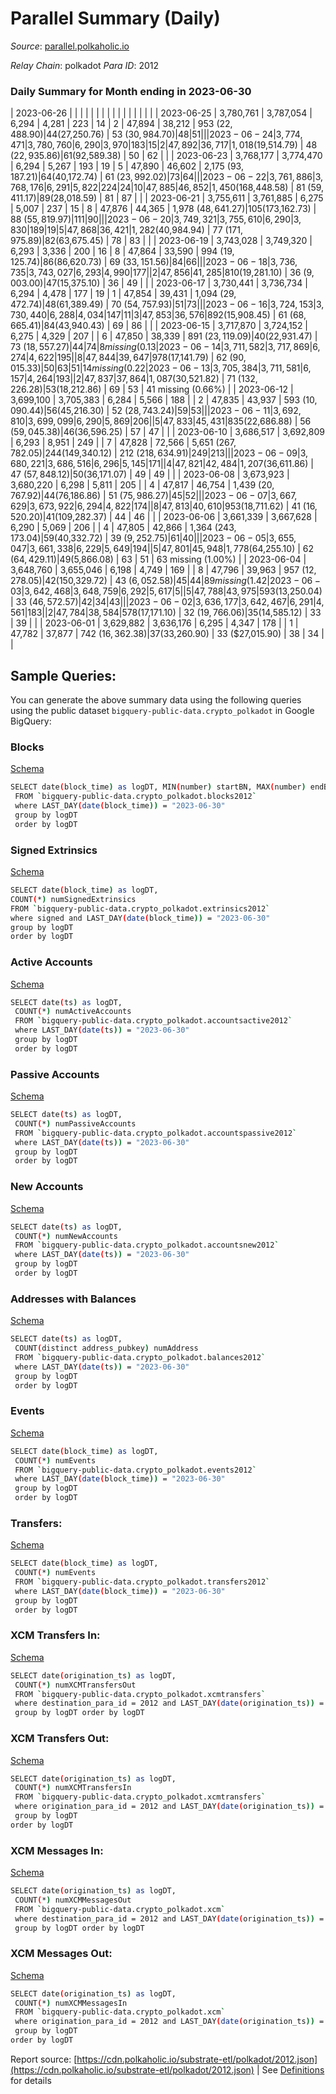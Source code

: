 # Parallel Summary (Daily)

_Source_: [parallel.polkaholic.io](https://parallel.polkaholic.io)

*Relay Chain*: polkadot
*Para ID*: 2012



### Daily Summary for Month ending in 2023-06-30


| 2023-06-26 |  |  |  |  |  |  |  |  |  |   |   |   |  |  |  |
| 2023-06-25 | 3,780,761 | 3,787,054 | 6,294 | 4,281 | 223 | 14 | 2 | 47,894 | 38,212 | 953 ($22,488.90) | 44 ($27,250.76) | 53 ($30,984.70) | 48 | 51 |  |
| 2023-06-24 | 3,774,471 | 3,780,760 | 6,290 | 3,970 | 183 | 15 | 2 | 47,892 | 36,717 | 1,018 ($19,514.79) | 48 ($22,935.86) | 61 ($92,589.38) | 50 | 62 |  |
| 2023-06-23 | 3,768,177 | 3,774,470 | 6,294 | 5,267 | 193 | 19 | 5 | 47,890 | 46,602 | 2,175 ($93,187.21) | 64 ($40,172.74) | 61 ($23,992.02) | 73 | 64 |  |
| 2023-06-22 | 3,761,886 | 3,768,176 | 6,291 | 5,822 | 224 | 24 | 10 | 47,885 | 46,852 | 1,450 ($168,448.58) | 81 ($59,411.17) | 89 ($28,018.59) | 81 | 87 |  |
| 2023-06-21 | 3,755,611 | 3,761,885 | 6,275 | 5,007 | 237 | 15 | 8 | 47,876 | 44,365 | 1,978 ($48,641.27) | 105 ($173,162.73) | 88 ($55,819.97) | 111 | 90 |  |
| 2023-06-20 | 3,749,321 | 3,755,610 | 6,290 | 3,830 | 189 | 19 | 5 | 47,868 | 36,421 | 1,282 ($40,984.94) | 77 ($171,975.89) | 82 ($63,675.45) | 78 | 83 |  |
| 2023-06-19 | 3,743,028 | 3,749,320 | 6,293 | 3,336 | 200 | 16 | 8 | 47,864 | 33,590 | 994 ($19,125.74) | 86 ($86,620.73) | 69 ($33,151.56) | 84 | 66 |  |
| 2023-06-18 | 3,736,735 | 3,743,027 | 6,293 | 4,990 | 177 |  | 2 | 47,856 | 41,285 | 810 ($19,281.10) | 36 ($9,003.00) | 47 ($15,375.10) | 36 | 49 |  |
| 2023-06-17 | 3,730,441 | 3,736,734 | 6,294 | 4,478 | 177 | 19 | 1 | 47,854 | 39,431 | 1,094 ($29,472.74) | 48 ($61,389.49) | 70 ($54,757.93) | 51 | 73 |  |
| 2023-06-16 | 3,724,153 | 3,730,440 | 6,288 | 4,034 | 147 | 11 | 3 | 47,853 | 36,576 | 892 ($15,908.45) | 61 ($68,665.41) | 84 ($43,940.43) | 69 | 86 |  |
| 2023-06-15 | 3,717,870 | 3,724,152 | 6,275 | 4,329 | 207 |  | 6 | 47,850 | 38,339 | 891 ($23,119.09) | 40 ($22,931.47) | 73 ($18,557.27) | 44 | 74 | 8 missing (0.13%) |
| 2023-06-14 | 3,711,582 | 3,717,869 | 6,274 | 4,622 | 195 |  | 8 | 47,844 | 39,647 | 978 ($17,141.79) | 62 ($90,015.33) | 50  | 63 | 51 | 14 missing (0.22%) |
| 2023-06-13 | 3,705,384 | 3,711,581 | 6,157 | 4,264 | 193 |  | 2 | 47,837 | 37,864 | 1,087 ($30,521.82) | 71 ($132,226.28) | 53 ($18,212.86) | 69 | 53 | 41 missing (0.66%) |
| 2023-06-12 | 3,699,100 | 3,705,383 | 6,284 | 5,566 | 188 |  | 2 | 47,835 | 43,937 | 593 ($10,090.44) | 56 ($45,216.30) | 52 ($28,743.24) | 59 | 53 |  |
| 2023-06-11 | 3,692,810 | 3,699,099 | 6,290 | 5,869 | 206 |  | 5 | 47,833 | 45,431 | 835 ($22,686.88) | 56 ($59,045.38) | 46 ($36,596.25) | 57 | 47 |  |
| 2023-06-10 | 3,686,517 | 3,692,809 | 6,293 | 8,951 | 249 |  | 7 | 47,828 | 72,566 | 5,651 ($267,782.05) | 244 ($149,340.12) | 212 ($218,634.91) | 249 | 213 |  |
| 2023-06-09 | 3,680,221 | 3,686,516 | 6,296 | 5,145 | 171 |  | 4 | 47,821 | 42,484 | 1,207 ($36,611.86) | 47 ($57,848.12) | 50 ($36,171.07) | 49 | 49 |  |
| 2023-06-08 | 3,673,923 | 3,680,220 | 6,298 | 5,811 | 205 |  | 4 | 47,817 | 46,754 | 1,439 ($20,767.92) | 44 ($76,186.86) | 51 ($75,986.27) | 45 | 52 |  |
| 2023-06-07 | 3,667,629 | 3,673,922 | 6,294 | 4,822 | 174 |  | 8 | 47,813 | 40,610 | 953 ($18,711.62) | 41 ($16,520.20) | 41 ($109,282.37) | 44 | 46 |  |
| 2023-06-06 | 3,661,339 | 3,667,628 | 6,290 | 5,069 | 206 |  | 4 | 47,805 | 42,866 | 1,364 ($243,173.04) | 59 ($40,332.72) | 39 ($9,252.75) | 61 | 40 |  |
| 2023-06-05 | 3,655,047 | 3,661,338 | 6,229 | 5,649 | 194 |  | 5 | 47,801 | 45,948 | 1,778 ($64,255.10) | 62 ($64,429.11) | 49 ($5,866.08) | 63 | 51 | 63 missing (1.00%) |
| 2023-06-04 | 3,648,760 | 3,655,046 | 6,198 | 4,749 | 169 |  | 8 | 47,796 | 39,963 | 957 ($12,278.05) | 42 ($150,329.72) | 43 ($6,052.58) | 45 | 44 | 89 missing (1.42%) |
| 2023-06-03 | 3,642,468 | 3,648,759 | 6,292 | 5,617 | 5 |  | 5 | 47,788 | 43,975 | 593 ($13,250.04) | 33 ($46,572.57) | 42  | 34 | 43 |  |
| 2023-06-02 | 3,636,177 | 3,642,467 | 6,291 | 4,561 | 183 |  | 2 | 47,784 | 38,584 | 578 ($17,171.10) | 32 ($19,766.06) | 35 ($14,585.12) | 33 | 39 |  |
| 2023-06-01 | 3,629,882 | 3,636,176 | 6,295 | 4,347 | 178 |  | 1 | 47,782 | 37,877 | 742 ($16,362.38) | 37 ($33,260.90) | 33 ($27,015.90) | 38 | 34 |  |

## Sample Queries:
You can generate the above summary data using the following queries using the public dataset `bigquery-public-data.crypto_polkadot` in Google BigQuery:


### Blocks 

[Schema](https://github.com/colorfulnotion/substrate-etl/blob/main/schema/blocks.json)

```bash
SELECT date(block_time) as logDT, MIN(number) startBN, MAX(number) endBN, COUNT(*) numBlocks 
 FROM `bigquery-public-data.crypto_polkadot.blocks2012`  
 where LAST_DAY(date(block_time)) = "2023-06-30" 
 group by logDT 
 order by logDT
```

### Signed Extrinsics 

[Schema](https://github.com/colorfulnotion/substrate-etl/blob/main/schema/extrinsics.json)

```bash
SELECT date(block_time) as logDT, 
COUNT(*) numSignedExtrinsics 
FROM `bigquery-public-data.crypto_polkadot.extrinsics2012`  
where signed and LAST_DAY(date(block_time)) = "2023-06-30" 
group by logDT 
order by logDT
```

### Active Accounts 

[Schema](https://github.com/colorfulnotion/substrate-etl/blob/main/schema/accountsactive.json)

```bash
SELECT date(ts) as logDT, 
 COUNT(*) numActiveAccounts 
 FROM `bigquery-public-data.crypto_polkadot.accountsactive2012` 
 where LAST_DAY(date(ts)) = "2023-06-30" 
 group by logDT 
 order by logDT
```

### Passive Accounts 

[Schema](https://github.com/colorfulnotion/substrate-etl/blob/main/schema/accountspassive.json)

```bash
SELECT date(ts) as logDT, 
 COUNT(*) numPassiveAccounts 
 FROM `bigquery-public-data.crypto_polkadot.accountspassive2012` 
 where LAST_DAY(date(ts)) = "2023-06-30" 
 group by logDT 
 order by logDT
```

### New Accounts 

[Schema](https://github.com/colorfulnotion/substrate-etl/blob/main/schema/accountsnew.json)

```bash
SELECT date(ts) as logDT, 
 COUNT(*) numNewAccounts 
 FROM `bigquery-public-data.crypto_polkadot.accountsnew2012` 
 where LAST_DAY(date(ts)) = "2023-06-30" 
 group by logDT
 order by logDT
```

### Addresses with Balances 

[Schema](https://github.com/colorfulnotion/substrate-etl/blob/main/schema/balances.json)

```bash
SELECT date(ts) as logDT,
 COUNT(distinct address_pubkey) numAddress 
 FROM `bigquery-public-data.crypto_polkadot.balances2012` 
 where LAST_DAY(date(ts)) = "2023-06-30" 
 group by logDT 
 order by logDT
```

### Events 

[Schema](https://github.com/colorfulnotion/substrate-etl/blob/main/schema/events.json)

```bash
SELECT date(block_time) as logDT, 
 COUNT(*) numEvents 
 FROM `bigquery-public-data.crypto_polkadot.events2012` 
 where LAST_DAY(date(block_time)) = "2023-06-30" 
 group by logDT 
 order by logDT
```

### Transfers:

[Schema](https://github.com/colorfulnotion/substrate-etl/blob/main/schema/transfers.json)

```bash
SELECT date(block_time) as logDT, 
 COUNT(*) numEvents 
 FROM `bigquery-public-data.crypto_polkadot.transfers2012` 
 where LAST_DAY(date(block_time)) = "2023-06-30" 
 group by logDT 
 order by logDT
```

### XCM Transfers In: 

[Schema](https://github.com/colorfulnotion/substrate-etl/blob/main/schema/xcmtransfers.json)

```bash
SELECT date(origination_ts) as logDT, 
 COUNT(*) numXCMTransfersOut 
 FROM `bigquery-public-data.crypto_polkadot.xcmtransfers` 
 where destination_para_id = 2012 and LAST_DAY(date(origination_ts)) = "2023-06-30" 
 group by logDT order by logDT
```

### XCM Transfers Out: 

[Schema](https://github.com/colorfulnotion/substrate-etl/blob/main/schema/xcmtransfers.json)

```bash
SELECT date(origination_ts) as logDT, 
 COUNT(*) numXCMTransfersIn 
 FROM `bigquery-public-data.crypto_polkadot.xcmtransfers` 
 where origination_para_id = 2012 and LAST_DAY(date(origination_ts)) = "2023-06-30" 
 group by logDT 
order by logDT
```

### XCM Messages In: 

[Schema](https://github.com/colorfulnotion/substrate-etl/blob/main/schema/xcm.json)

```bash
SELECT date(origination_ts) as logDT, 
 COUNT(*) numXCMMessagesOut 
 FROM `bigquery-public-data.crypto_polkadot.xcm` 
 where destination_para_id = 2012 and LAST_DAY(date(origination_ts)) = "2023-06-30" 
 group by logDT order by logDT
```

### XCM Messages Out: 

[Schema](https://github.com/colorfulnotion/substrate-etl/blob/main/schema/xcm.json)

```bash
SELECT date(origination_ts) as logDT, 
 COUNT(*) numXCMMessagesIn 
 FROM `bigquery-public-data.crypto_polkadot.xcm` 
 where origination_para_id = 2012 and LAST_DAY(date(origination_ts)) = "2023-06-30" 
 group by logDT 
order by logDT
```


Report source: [https://cdn.polkaholic.io/substrate-etl/polkadot/2012.json](https://cdn.polkaholic.io/substrate-etl/polkadot/2012.json) | See [Definitions](/DEFINITIONS.md) for details

